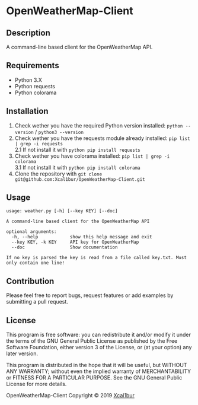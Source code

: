 # OpenWeatherMap-Client

## Description
A command-line based client for the OpenWeatherMap API.

## Requirements
- Python 3.X
- Python requests
- Python colorama

## Installation
1. Check wether you have the required Python version installed: ``python --version`` / ``python3 --version``
2. Check wether you have the requests module already installed: ``pip list | grep -i requests`` <br/>
2.1 If not install it with ``python pip install requests``
3. Check wether you have colorama installed: ``pip list | grep -i colorama`` <br/>
3.1 If not install it with ``python pip install colorama``
4. Clone the repository with ``git clone git@github.com:Xcal1bur/OpenWeatherMap-Client.git``

## Usage
```
usage: weather.py [-h] [--key KEY] [--doc]

A command-line based client for the OpenWeatherMap API

optional arguments:
  -h, --help            show this help message and exit
  --key KEY, -k KEY     API key for OpenWeatherMap
  --doc                 Show documentation

If no key is parsed the key is read from a file called key.txt. Must only contain one line!
```

## Contribution
Please feel free to report bugs, request features or add examples by submitting a pull request.

## License
This program is free software: you can redistribute it and/or modify
it under the terms of the GNU General Public License as published by
the Free Software Foundation, either version 3 of the License, or
(at your option) any later version.

This program is distributed in the hope that it will be useful,
but WITHOUT ANY WARRANTY; without even the implied warranty of
MERCHANTABILITY or FITNESS FOR A PARTICULAR PURPOSE.  See the
GNU General Public License for more details.

OpenWeatherMap-Client Copyright © 2019 [Xcal1bur](https://github.com/Xcal1bur)
